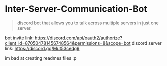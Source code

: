 # Inter-Server-Communication-Bot
> discord bot that allows you to talk across multiple servers in just one server.

bot invite link: https://discord.com/api/oauth2/authorize?client_id=870504781456748564&permissions=8&scope=bot
discord server link: https://discord.gg/Mut53cedg9

im bad at creating readmes files :p
